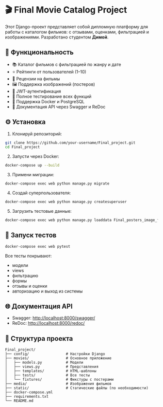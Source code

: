 
# 🎬 Final Movie Catalog Project

Этот Django-проект представляет собой дипломную платформу для работы с каталогом фильмов: с отзывами, оценками, фильтрацией и изображениями. Разработано студентом **Димой**.

## 🚀 Функциональность

- 📚 Каталог фильмов с фильтрацией по жанру и дате
- ⭐ Рейтинги от пользователей (1–10)
- 📝 Рецензии на фильмы
- 🖼️ Поддержка изображений (постеров)
- 🔐 JWT-аутентификация
- 🧪 Полное тестирование всех функций
- 🐳 Поддержка Docker и PostgreSQL
- 📑 Документация API через Swagger и ReDoc

## ⚙️ Установка

1. Клонируй репозиторий:

```bash
git clone https://github.com/your-username/Final_project.git
cd Final_project
```

2. Запусти через Docker:

```bash
docker-compose up --build
```

3. Примени миграции:

```bash
docker-compose exec web python manage.py migrate
```

4. Создай суперпользователя:

```bash
docker-compose exec web python manage.py createsuperuser
```

5. Загрузить тестовые данные:

```bash
docker-compose exec web python manage.py loaddata Final_posters_image_field.json
```

## 🧪 Запуск тестов

```bash
docker-compose exec web pytest
```

Все тесты покрывают:
- модели
- views
- фильтрацию
- формы
- отзывы и оценки
- авторизацию и выход из системы

## 🌐 Документация API

- Swagger: [http://localhost:8000/swagger/](http://localhost:8000/swagger/)
- ReDoc: [http://localhost:8000/redoc/](http://localhost:8000/redoc/)

## 📂 Структура проекта

```
Final_project/
├── config/                 # Настройки Django
├── movies/                 # Основное приложение
│   ├── models.py           # Модели
│   ├── views.py            # Представления
│   ├── templates/          # HTML-шаблоны
│   ├── tests/              # Все тесты
│   └── fixtures/           # Фикстуры с постерами
├── media/                  # Изображения фильмов
├── static/                 # Статические файлы (по необходимости)
├── docker-compose.yml
├── requirements.txt
└── README.md
```

